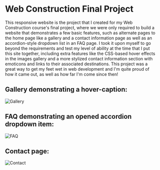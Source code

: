 # Web Construction Final Project

This responsive website is the project that I created for my Web Construction course's final project, where we were only required to build a website that demonstrates a few basic features, such as alternate pages to the home page like a gallery and a contact information page as well as an accordion-style dropdown list in an FAQ page. I took it upon myself to go beyond the requirements and test my level of ability at the time that I put this site together, including extra features like the CSS-based hover effects in the images gallery and a more stylized contact information section with emoticons and links to their associated destinations. This project was a great way to get my feet wet in web development and I'm quite proud of how it came out, as well as how far I'm come since then!

## Gallery demonstrating a hover-caption:

![Gallery](https://i.imgur.com/QNpNzav.png?1 'Gallery')

## FAQ demonstrating an opened accordion dropdown item:

![FAQ](https://i.imgur.com/OrOHaip.png?1 'FAQ')

## Contact page:

![Contact](https://i.imgur.com/FOgim4W.png?1 'Contact')